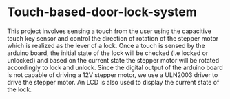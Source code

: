 # Touch-based-door-lock-system
This project involves sensing a touch from the user using the capacitive touch key sensor and control the direction of rotation of the stepper motor which is realized as the lever of a lock.
Once a touch is sensed by the arduino board, the initial state of the lock will be checked (i.e locked or unlocked) and based on the current state the stepper motor will be rotated accordingly to lock and unlock.
Since the digital output of the arduino board is not capable of driving a 12V stepper motor, we use a ULN2003 driver to drive the stepper motor.
An LCD is also used to display the current state of the lock.
